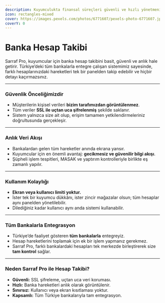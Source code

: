 ```yaml
---
description: Kuyumculukta finansal süreçleri güvenli ve hızlı yönetmenin yolu
icon: rectangles-mixed
cover: https://images.pexels.com/photos/6771607/pexels-photo-6771607.jpeg
coverY: 0
---
```


# Banka Hesap Takibi

Sarraf Pro, kuyumcular için banka hesap takibini basit, güvenli ve anlık hale getirir. Türkiye’deki tüm bankalarla entegre çalışan sistemimiz sayesinde, farklı hesaplarınızdaki hareketleri tek bir panelden takip edebilir ve hiçbir detayı kaçırmazsınız.

***

### Güvenlik Önceliğimizdir

* Müşterilerin kişisel verileri **bizim tarafımızdan görüntülenmez**.
* Tüm veriler **SSL ile uçtan uca şifrelenmiş** şekilde saklanır.
* Sistem yalnızca size ait olup, erişim tamamen yetkilendirmeleriniz doğrultusunda gerçekleşir.

***

### Anlık Veri Akışı

* Bankalardan gelen tüm hareketler anında ekrana yansır.
* Kuyumcular için en önemli avantaj: **gecikmesiz ve güvenilir bilgi akışı**.
* Şüpheli işlem tespitleri, MASAK ve yaptırım kontrolleriyle birlikte eş zamanlı yapılır.

***

### Kullanım Kolaylığı

* **Ekran veya kullanıcı limiti yoktur.**
* İster tek bir kuyumcu dükkânı, ister zincir mağazalar olsun; tüm hesaplar aynı panelden yönetilebilir.
* Dilediğiniz kadar kullanıcı aynı anda sistemi kullanabilir.

***

### Tüm Bankalarla Entegrasyon

* Türkiye’de faaliyet gösteren **tüm bankalarla** entegreyiz.
* Hesap hareketlerini toplamak için ek bir işlem yapmanız gerekmez.
* Sarraf Pro, farklı bankalardaki hesapları tek merkezde birleştirerek size **tam kontrol** sağlar.

***

### Neden Sarraf Pro ile Hesap Takibi?

* **Güvenli:** SSL şifreleme, uçtan uca veri koruması.
* **Hızlı:** Banka hareketleri anlık olarak görüntülenir.
* **Sınırsız:** Kullanıcı veya ekran kısıtlaması yoktur.
* **Kapsamlı:** Tüm Türkiye bankalarıyla tam entegrasyon.
